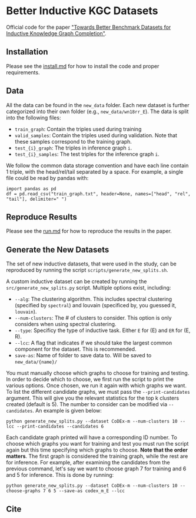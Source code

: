 # Better Inductive KGC Datasets

Official code for the paper ["Towards Better Benchmark Datasets for Inductive Knowledge Graph Completion"]().


## Installation

Please see the [install.md](./install.md) for how to install the code and proper requirements. 


## Data

All the data can be found in the `new_data` folder. Each new dataset is further categorized into their own folder (e.g., `new_data/wn18rr_E`). The data is split into the following files:
- `train_graph`: Contain the triples used during training
- `valid_samples`: Contain the triples used during validation. Note that these samples correspond to the training graph.
- `test_{i}_graph`: The triples in inference graph `i`.  
- `test_{i}_samples`: The test triples for the inference graph `i`.

We follow the common data storage convention and have each line contain 1 triple, with the head/rel/tail separated by a space. For example, a single file could be read by pandas with:
```
import pandas as pd 
df = pd.read_csv("train_graph.txt", header=None, names=["head", "rel", "tail"], delimiter=" ")
```


## Reproduce Results

Please see the [run.md](./run.md) for how to reproduce the results in the paper. 


## Generate the New Datasets

The set of new inductive datasets, that were used in the study, can be reproduced by running the script `scripts/generate_new_splits.sh`. 

A custom inductive dataset can be created by running the `src/generate_new_splits.py` script. Multiple options exist, including:
- `--alg`: The clustering algorithm. This includes spectral clustering (specified by `spectral`) and louvain (specificed by, you guessed it, `louvain`).
- ``--num-clusters``: The \# of clusters to consider. This option is only considers when using spectral clustering. 
- `--type`: Specificy the type of inductive task. Either `E` for (E) and `ER` for (E, R).
- `--lcc`: A flag that indicates if we should take the largest common component for the dataset. This is recommended. 
- `save-as`: Name of folder to save data to. Will be saved to `new_data/{name}/`

You must manually choose which graphs to choose for training and testing. In order to decide which to choose, we first run the script to print the various options. Once chosen, we run it again with which graphs we want. To list the different candidate graphs, we must pass the `--print-candidates` argument. This will give you the relevant statistics for the top k clusters created (default is 5). The number to consider can be modified via `--candidates`. An example is given below:
```
python generate_new_splits.py --dataset CoDEx-m --num-clusters 10 --lcc --print-candidates --candidates 6
```
Each candidate graph printed will have a corresponding ID number. To choose which graphs you want for training and test you must run the script again but this time specifying which graphs to choose. **Note that the order matters**. The first graph is considered the training graph, while the rest are for inference. For example, after examining the candidates from the previous command, let's say we want to choose graph 7 for training and 6 and 5 for inference. This is done by running:
```
python generate_new_splits.py --dataset CoDEx-m --num-clusters 10 --choose-graphs 7 6 5 --save-as codex_m_E --lcc
```

## Cite


